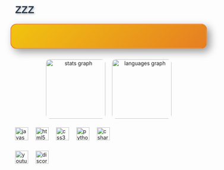 <h2 align="left" style="font-family: 'Arial', sans-serif; color: #2c3e50; font-size: 2em; font-weight: bold; text-shadow: 2px 2px 5px rgba(0, 0, 0, 0.3);">ZZZ</h2>

<div style="background: linear-gradient(135deg, #f1c40f, #e67e22); padding: 30px; border-radius: 15px; border: 2px solid #e67e22; max-width: 600px; box-shadow: 8px 8px 20px rgba(0, 0, 0, 0.4); transform: scale(1.05); transition: transform 0.3s ease-in-out;">
</div>

<div align="center" style="margin-top: 30px;">
  <img src="https://github-readme-stats.vercel.app/api?username=zpossesive&hide_title=false&hide_rank=false&show_icons=true&include_all_commits=true&count_private=true&disable_animations=false&theme=dracula&locale=en&hide_border=true" height="160" alt="stats graph" style="border-radius: 10px; transition: transform 0.3s ease;">
  <img src="https://github-readme-stats.vercel.app/api/top-langs?username=zpossesive&locale=en&hide_title=false&layout=compact&card_width=320&langs_count=5&theme=dracula&hide_border=true" height="160" alt="languages graph" style="border-radius: 10px; margin-left: 15px; transition: transform 0.3s ease;">
</div>

<div align="left" style="margin-top: 20px;">
  <img src="https://cdn.jsdelivr.net/gh/devicons/devicon/icons/javascript/javascript-original.svg" height="35" alt="javascript logo" style="transition: transform 0.3s ease;"/>
  <img width="12" />
  <img src="https://cdn.jsdelivr.net/gh/devicons/devicon/icons/html5/html5-original.svg" height="35" alt="html5 logo" style="transition: transform 0.3s ease;" />
  <img width="12" />
  <img src="https://cdn.jsdelivr.net/gh/devicons/devicon/icons/css3/css3-original.svg" height="35" alt="css3 logo" style="transition: transform 0.3s ease;" />
  <img width="12" />
  <img src="https://cdn.jsdelivr.net/gh/devicons/devicon/icons/python/python-original.svg" height="35" alt="python logo" style="transition: transform 0.3s ease;" />
  <img width="12" />
  <img src="https://cdn.jsdelivr.net/gh/devicons/devicon/icons/csharp/csharp-original.svg" height="35" alt="csharp logo" style="transition: transform 0.3s ease;" />
</div>

<div align="left" style="margin-top: 25px;">
  <img src="https://img.shields.io/static/v1?message=Youtube&logo=youtube&label=&color=FF0000&logoColor=white&labelColor=&style=for-the-badge" height="35" alt="youtube logo" style="transition: transform 0.3s ease;"/>
  <img width="12" />
  <img src="https://img.shields.io/static/v1?message=Discord&logo=discord&label=&color=7289DA&logoColor=white&labelColor=&style=for-the-badge" height="35" alt="discord logo" style="transition: transform 0.3s ease;"/>
</div>

<style>
  img:hover {
    transform: scale(1.1);
    cursor: pointer;
  }
  div:hover {
    transform: scale(1.05);
  }
</style>
